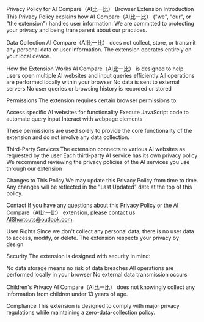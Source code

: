 Privacy Policy for AI Compare（AI比一比） Browser Extension
Introduction
This Privacy Policy explains how AI Compare（AI比一比） ("we", "our", or "the extension") handles user information. We are committed to protecting your privacy and being transparent about our practices.

Data Collection
AI Compare（AI比一比） does not collect, store, or transmit any personal data or user information. The extension operates entirely on your local device.

How the Extension Works
AI Compare（AI比一比） is designed to help users open multiple AI websites and input queries efficiently All operations are performed locally within your browser No data is sent to external servers No user queries or browsing history is recorded or stored

Permissions
The extension requires certain browser permissions to:

Access specific AI websites for functionality Execute JavaScript code to automate query input Interact with webpage elements

These permissions are used solely to provide the core functionality of the extension and do not involve any data collection.

Third-Party Services
The extension connects to various AI websites as requested by the user Each third-party AI service has its own privacy policy We recommend reviewing the privacy policies of the AI services you use through our extension

Changes to This Policy
We may update this Privacy Policy from time to time. Any changes will be reflected in the "Last Updated" date at the top of this policy.

Contact
If you have any questions about this Privacy Policy or the AI Compare（AI比一比） extension, please contact us AIShortcuts@outlook.com.

User Rights
Since we don't collect any personal data, there is no user data to access, modify, or delete. The extension respects your privacy by design.

Security
The extension is designed with security in mind:

No data storage means no risk of data breaches All operations are performed locally in your browser No external data transmission occurs

Children's Privacy
AI Compare（AI比一比） does not knowingly collect any information from children under 13 years of age.

Compliance
This extension is designed to comply with major privacy regulations while maintaining a zero-data-collection policy.
